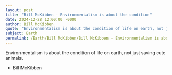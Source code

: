 ```yaml
---
layout: post
title: "Bill McKibben - Environmentalism is about the condition"
date: 2024-12-28 12:00:00 -0000
author: Bill McKibben
quote: "Environmentalism is about the condition of life on earth, not just saving cute animals."
subject: Earth
permalink: /Earth/Bill McKibben/Bill McKibben - Environmentalism is about the condition
---
```


Environmentalism is about the condition of life on earth, not just saving cute animals.

- Bill McKibben
